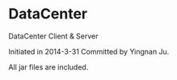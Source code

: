 DataCenter
==========

DataCenter
Client & Server

Initiated in 2014-3-31
Committed by Yingnan Ju.

All jar files are included.
